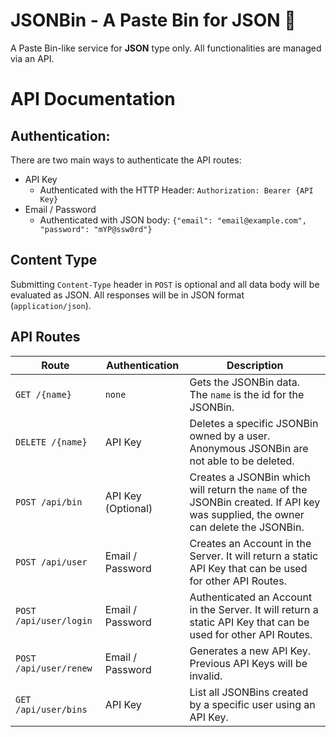 # JSONBin - A Paste Bin for JSON 👀

A Paste Bin-like service for **JSON** type only. All functionalities are managed via an API.


# API Documentation

## Authentication:
There are two main ways to authenticate the API routes:

 - API Key
   - Authenticated with the HTTP Header: `Authorization: Bearer {API Key}`
 - Email / Password
   - Authenticated with JSON body: `{"email": "email@example.com", "password": "mYP@ssw0rd"}`

## Content Type
Submitting `Content-Type` header in `POST` is optional and all data body will be evaluated as JSON. All responses will be in JSON format (`application/json`).

## API Routes

| Route | Authentication | Description |
|---|---|---|
| `GET /{name}` | `none` | Gets the JSONBin data. The `name` is the id for the JSONBin. |
| `DELETE /{name}` | API Key | Deletes a specific JSONBin owned by a user. Anonymous JSONBin are not able to be deleted. |
| `POST /api/bin`  | API Key (Optional) | Creates a JSONBin which will return the `name` of the JSONBin created. If API key was supplied, the owner can delete the JSONBin. |
| `POST /api/user` | Email / Password | Creates an Account in the Server. It will return a static API Key that can be used for other API Routes. |
| `POST /api/user/login` | Email / Password | Authenticated an Account in the Server.  It will return a static API Key that can be used for other API Routes. |
| `POST /api/user/renew` | Email / Password | Generates a new API Key. Previous API Keys will be invalid. |
| `GET /api/user/bins` | API Key | List all JSONBins created by a specific user using an API Key. |

